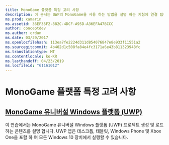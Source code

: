 ```yaml
---
title: MonoGame 플랫폼 특정 고려 사항
description: 이 문서는 UWP의 MonoGame을 사용 하는 방법을 설명 하는 지침에 연결 됩니다. 연결 된이 가이드에는 Xbox One, 참조 콘텐츠 등에서 실행 하는 응용 프로그램을 설정 하는 방법을 설명 합니다.
ms.prod: xamarin
ms.assetid: 36EF35F2-882C-4DCF-A95D-A36EFA47BCCC
author: conceptdev
ms.author: crdun
ms.date: 03/29/2017
ms.openlocfilehash: 113ea7fe2224d311d854076847e8e933f11551a2
ms.sourcegitcommit: 4b402d1c508fa84e4fc3171a6e43b811323948fc
ms.translationtype: MT
ms.contentlocale: ko-KR
ms.lasthandoff: 04/23/2019
ms.locfileid: "61161012"
---
```

# <a name="monogame-platform-specific-considerations"></a>MonoGame 플랫폼 특정 고려 사항

## <a name="monogame-on-universal-windows-platform-uwpgraphics-gamesmonogameplatformsuwpmd"></a>[MonoGame 유니버설 Windows 플랫폼 (UWP)](~/graphics-games/monogame/platforms/uwp.md)

이 연습에서는 MonoGame 유니버설 Windows 플랫폼 (UWP) 프로젝트 생성 및 로드 하는 콘텐츠를 설명 합니다. UWP 앱은 데스크톱, 태블릿, Windows Phone 및 Xbox One을 포함 하 여 모든 Windows 10 장치에서 실행할 수 있습니다.

